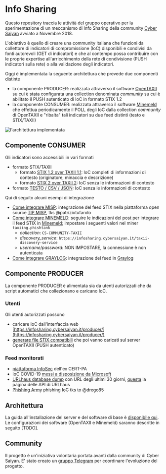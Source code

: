 # Info Sharing
Questo repository traccia le attività del gruppo operativo per la sperimentazione di un meccanismo di Info Sharing della community [Cyber Saiyan](https://www.cybersaiyan.it) avviato a Novembre 2018.

L'obiettivo è quello di creare una community italiana che funzioni da collettore di indicatori di compromissione (IoC) disponibili e condivisi da fonti autorevoli (GET di indicatori) e che al contempo possa contribuire con le proprie expertise all'arricchimento della rete di condivisione (PUSH indicatori sulla rete) o alla validazione degli indicatori.

Oggi è implementata la seguente architettura che prevede due componenti distinte
* la componente PRODUCER: realizzata attraverso il software [OpenTAXII](http://www.opentaxii.org/en/stable/) su cui è stata configurata una collection denominata _community_ su cui è abilitato il PUSH autenticato di IoC in formato STIX 1.2
* la componente CONSUMER: realizzata attraverso il software [Minemeld](https://www.paloaltonetworks.com/products/secure-the-network/subscriptions/minemeld) che effettua periodicamente il POLL degli IoC dalla collection _community_ di OpenTAXII e "ribalta" tali indicatori su due feed distinti (testo e STIX/TAXII)

![l'architettura implementata](img/architettura.png)

## Componente CONSUMER
Gli indicatori sono accessibili in vari formati
* formato STIX/TAXII
   * formato [STIX 1.2 over TAXII 1.1](IoC-STIX_TAXII.md#stix-12-over-taxii-11): IoC completi di informazioni di contesto (originatore, minaccia e descrizione)
   * formato [STIX 2 over TAXII 2](IoC-STIX_TAXII.md#stix-2-over-taxii-2): IoC senza le informazioni di contesto
* formato [TESTO / CSV / JSON](IoC-text.md): IoC senza le informazioni di contesto

Qui di seguito alcuni esempi di integrazione
* [Come integrare MISP](https://github.com/patriziotufarolo/cybersaiyan-taxii2misp): integrazione del feed STIX nella piattaforma open source [TIP MISP](https://www.misp-project.org/), tks @patriziotufarolo
* [Come integrare MINEMELD](https://scubarda.com/2018/03/31/minemeld-threat-intelligence-automation-connect-to-an-taxii-service/): seguire le indicazioni del post per integrare il feed STIX in [Minemeld](https://www.paloaltonetworks.com/products/secure-the-network/subscriptions/minemeld); impostare i seguenti valori nel miner ```taxiing.phishtank```
    * _collection_: ```CS-COMMUNITY-TAXII```
    * _discovery_service_: ```https://infosharing.cybersaiyan.it/taxii-discovery-service```
    * _username_/_password_: NON IMPOSTARE, la connessione è non autenticata
* [Come integrare GRAYLOG](/CONTRIB/CONSUMER/Graylog/): integrazione del feed in [Graylog](https://www.graylog.org/)

## Componente PRODUCER
La componente PRODUCER è alimentata sia da utenti autorizzati che da script automatici che collezionano e caricano IoC.

### Utenti
Gli utenti autorizzati possono
* caricare IoC dall'interfaccia web [https://infosharing.cybersaiyan.it/producer/](https://infosharing.cybersaiyan.it/producer/) 
* [generare file STIX compatibili](/CONTRIB/PRODUCER/scripts/) che poi vanno caricati sul server OpenTAXII (PUSH autenticato)

### Feed monitorati
* [piattaforma InfoSec](https://infosec.cert-pa.it) dell'ex CERT-PA
* IoC COVID-19 [messi a disposizione da Microsoft](https://www.microsoft.com/security/blog/2020/05/14/open-sourcing-covid-threat-intelligence/)
* [URLhaus database dump](https://urlhaus.abuse.ch/downloads/csv_recent/) con URL degli ultimi 30 giorni, [questa](https://urlhaus.abuse.ch/api/) la pagina delle API di URLhaus
* [Phishing Army](https://phishing.army/) phishing IoC tks to @drego85

## Architettura
La guida all'installazione del server e del software di base è [disponibile qui](INSTALL/Server_software.md).
Le configurazioni dei software (OpenTAXII e Minemeld) saranno descritte in seguito [TODO].

## Community
Il progetto è un'iniziativa volontaria portata avanti dalla community di Cyber Saiyan.
E' stato creato un [gruppo Telegram](https://t.me/joinchat/Av4DDFjVkRC60YH_Lq-WVw) per coordinare l'evoluzione del progetto.
